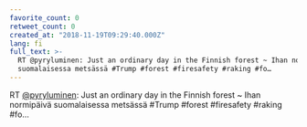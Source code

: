 ```yaml
---
favorite_count: 0
retweet_count: 0
created_at: "2018-11-19T09:29:40.000Z"
lang: fi
full_text: >-
  RT @pyryluminen: Just an ordinary day in the Finnish forest ~ Ihan normipäivä
  suomalaisessa metsässä #Trump #forest #firesafety #raking #fo…
---
```


RT [@pyryluminen](https://twitter.com/pyryluminen): Just an ordinary day in the
Finnish forest ~ Ihan normipäivä suomalaisessa metsässä #Trump #forest
#firesafety #raking #fo…
